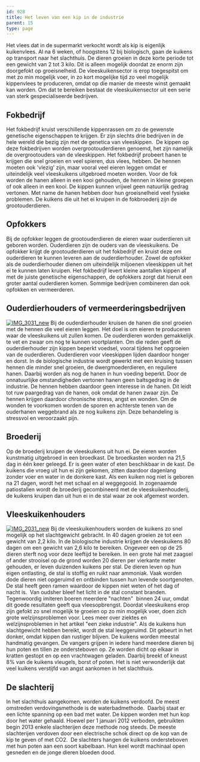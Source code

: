 ```yaml
---
id: 928
title: Het leven van een kip in de industrie
parent: 15
type: page
---
```

Het vlees dat in de supermarkt verkocht wordt als kip is eigenlijk kuikenvlees. Al na 6 weken, of hoogstens 12 bij biologisch, gaan de kuikens op transport naar het slachthuis. De dieren groeien in deze korte periode tot een gewicht van 2 tot 3 kilo. Dit is alleen mogelijk doordat ze enorm zijn doorgefokt op groeisnelheid. De vleeskuikensector is erop toegespitst om met zo min mogelijk voer, in zo kort mogelijke tijd zo veel mogelijk kippenvlees te produceren, omdat op die manier de meeste winst gemaakt kan worden. Om dat te bereiken bestaat de vleeskuikensector uit een serie van sterk gespecialiseerde bedrijven.

## Fokbedrijf

Het fokbedrijf kruist verschillende kippenrassen om zo de gewenste genetische eigenschappen te krijgen. Er zijn slechts drie bedrijven in de hele wereld die bezig zijn met de genetica van vleeskippen.  De kippen op deze fokbedrijven worden overgrootouderdieren genoemd, het zijn namelijk de overgrootouders van de vleeskippen. Het fokbedrijf probeert hanen te krijgen die snel groeien en veel spieren, dus vlees, hebben. De hennen moeten ook 'vlezig' zijn, maar vooral veel eieren leggen omdat er uiteindelijk veel vleeskuikens uitgebroed moeten worden. Voor de fok worden de hanen alleen in een kooi gehouden, de hennen in kleine groepen of ook alleen in een kooi. De kippen kunnen vrijwel geen natuurlijk gedrag vertonen. Met name de hanen hebben door hun groeisnelheid veel fysieke problemen. De kuikens die uit het ei kruipen in de fokbroederij zijn de grootouderdieren.

## Opfokkers

Bij de opfokker leggen de grootouderdieren de eieren waar ouderdieren uit geboren worden. Ouderdieren zijn de ouders van de vleeskuikens. De opfokker krijgt de grootouderdieren uit het fokbedrijf en kruist deze om ouderdieren te kunnen leveren aan de ouderdierhouder. Zowel de opfokker als de ouderdierhouder dienen om uiteindelijk miljoenen vleeskippen uit het ei te kunnen laten kruipen. Het fokbedrijf levert kleine aantallen kippen af met de juiste genetische eigenschappen, de opfokkers zorgt dat hieruit een groter aantal ouderdieren komen. Sommige bedrijven combineren dan ook opfokken en vermeerderen.

## Ouderdierhouders of vermeerderingsbedrijven

[![IMG_3031_new](http://www.ongehoord.info/wp-content/uploads/2013/09/IMG_3031_new.jpg)](http://www.ongehoord.info/wp-content/uploads/2013/09/IMG_3031_new.jpg) Bij de ouderdierhouder kruisen de hanen die snel groeien met de hennen die veel eieren leggen. Het doel is om eieren te produceren waar de vleeskuikens uit zullen komen. De ouderdieren worden gemakkelijk te vet en zwaar om nog te kunnen voortplanten. Om die reden geeft de ouderdierhouder zijn kippen beperkt voedsel, vooral tijdens het opgroeien van de ouderdieren. Ouderdieren voor vleeskippen lijden daardoor honger en dorst. In de biologische industrie wordt gewerkt met een kruising tussen hennen die minder snel groeien, de dwergmoederdieren, en reguliere hanen. Daarbij worden als nog de hanen in hun voeding beperkt. Door de onnatuurlijke omstandigheden vertonen hanen geen baltsgedrag in de industrie. De hennen hebben daardoor geen interesse in de hanen. Dit leidt tot ruw paargedrag van de hanen, ook omdat de hanen zwaar zijn. De hennen krijgen daardoor chronische stress, angst en wonden. Om de wonden te voorkomen worden de sporen en achterste tenen van de ouderhanen weggebrand als ze nog kuikens zijn. Deze behandeling is stressvol en veroorzaakt pijn.

## Broederij

Op de broederij kruipen de vleeskuikens uit hun ei. De eieren worden kunstmatig uitgebroed in een broedkast. De broedkasten worden na 21,5 dag in één keer geleegd. Er is geen water of eten beschikbaar in de kast. De kuikens die vroeg uit hun ei zijn gekomen, zitten daardoor dagenlang zonder voer en water in de donkere kast. Als een kuiken nog niet is geboren na 21 dagen, wordt het met schaal en al weggegooid. In zogenaamde patiostallen wordt de broederij gecombineerd met de vleeskuikenhouderij, de kuikens kruipen dan uit hun ei in de stal waar ze ook afgemest worden.

## Vleeskuikenhouders

[![IMG_2031_new](http://www.ongehoord.info/wp-content/uploads/2013/09/IMG_2031_new.jpg)](http://www.ongehoord.info/wp-content/uploads/2013/09/IMG_2031_new.jpg) Bij de vleeskuikenhouders worden de kuikens zo snel mogelijk op het slachtgewicht gebracht. In 40 dagen groeien ze tot een gewicht van 2,2 kilo. In de biologische industrie krijgen de vleeskuikens 80 dagen om een gewicht van 2,6 kilo te bereiken. Ongeveer een op de 25 dieren sterft nog voor deze leeftijd te bereiken. In een grote hal met zaagsel of ander strooisel op de grond worden 20 dieren per vierkante meter gehouden, er leven duizenden kuikens per stal. De dieren leven op hun eigen ontlasting, de stal is stoffig en ruikt naar ammoniak. Vaak worden dode dieren niet opgeruimd en ontbinden tussen hun levende soortgenoten. De stal heeft geen ramen waardoor de kippen niet weten of het dag of nacht is.  Van oudsher bleef het licht in de stal constant branden. Tegenwoordig imiteren boeren meerdere "nachten"  binnen 24 uur, omdat dit goede resultaten geeft qua vleesopbrengst. Doordat vleeskuikens erop zijn gefokt zo snel mogelijk te groeien op zo min mogelijk voer, doen zich grote welzijnsproblemen voor. Lees meer over ziektes en welzijnsproblemen in het artikel "een zieke industrie". Als de kuikens hun slachtgewicht hebben bereikt, wordt de stal leeggeruimd. Dit gebeurt in het donker, omdat kippen dan rustiger blijven. De kuikens worden meestal handmatig gevangen. De vangers grijpen in iedere hand meerdere dieren bij hun poten en tillen ze ondersteboven op. Ze worden dicht op elkaar in kratten gestopt en op een vrachtwagen geladen. Daarbij breekt of kneust 8% van de kuikens vleugels, borst of poten. Het is niet verwonderlijk dat veel kuikens verstijfd van angst aankomen in het slachthuis.

## De slachterij

In het slachthuis aangekomen, worden de kuikens verdoofd. De meest omstreden verdovingsmethode is de waterbadmethode.  Daarbij staat er een lichte spanning op een bad met water. De kippen worden met hun kop door het water gehaald. Hoewel per 1 januari 2012 verboden, gebruikten begin 2013 enkele slachterijen deze methode nog steeds. De meeste slachterijen verdoven door een electrische schok direct op de kop van de kip te geven of met CO2.  De slachters hangen de kuikens ondersteboven met hun poten aan een soort kabelbaan. Hun keel wordt machinaal open gesneden en de jonge dieren bloeden dood.